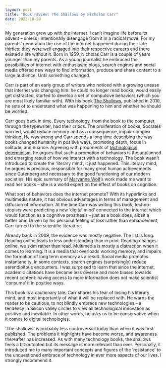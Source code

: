 ```yaml
---
layout: post
title: "Book review: The Shallows by Nicholas Carr"
date: 2022-10-29
---
```



My generation grew up with the internet. I can’t imagine life before its advent – unless I intentionally disengage from it in a radical move. For my parents’ generation the rise of the internet happened during their late thirties: they were well engaged into their respective careers and there existed a life without it. Born in 1959, Nicholas Carr is a couple of years younger than my parents. As a young journalist he embraced the possibilities of internet with enthusiasm: blogs, search engines and social media offered new ways to find information, produce and share content to a large audience. Until something changed.

Carr is part of an early group of writers who noticed with a growing unease that internet was changing him: he could no longer read books, would easily get distracted, started to develop a set of compulsive behaviors (which you are most likely familiar with). With his book [The Shallows](https://www.nicholascarr.com/?page_id=16), published in 2010, he sets of to understand what was happening to him and whether he should be worried.

Carr goes back in time. Every technology, from the book to the computer, through the typewriter, had their critics. The proliferation of books, Socrates worried, would reduce memory and as a consequence, impair complex thinking. He was wrong and Carr spends a long time describing the way books changed humanity in positive ways, promoting depth, focus in solitude, and nuance.
Agreeing with proponents of [technological determinism](https://en.wikipedia.org/wiki/Technological_determinism), he argues that such a promotion of behaviors is the unplanned and emerging result of how we interact with a technology. The book wasn’t introduced to create the ‘literary mind’, it just happened. This literary mind, he argues is precious, responsible for many great human achievements since Gutenberg and necessary to the good functioning of our modern societies. His epic summary of [Maryanne Wolf](https://www.maryannewolf.com/)’s work made me want to read her books – she is a world expert on the effect of books on cognition.

What sort of behaviors does the internet promote? With its hyperlinks and multimedia nature, it has obvious advantages in terms of management and diffusion of information. At the time Carr was writing this book, techno-utopists were predicting a new ‘digital mind’ connected to the internet which would function as a cognitive prosthesis – just as a book does, albeit a better one.
Driven by his personal feeling of loss rather than enhancement, Carr turned to the scientific literature.

Already back in 2009, the evidence was mostly negative. The list is long. Reading online leads to less understanding than in print. Reading changes online, we skim rather than read. Multimedia is mostly a distraction when it comes to learning. It is a media that overloads working memory, and impairs the formation of long term memory as a result. Social media promotes instantaneity. In some contexts,  search engines (surprisingly) reduce serendipitous encounters. I was surprised to learn that since the internet, academic citations have become less diverse and more biased towards recent content: having access to more information does not make scientist ‘consume’ it in positive ways. 

This book is a cautionary tale. Carr shares his fear of losing his literary mind, and most importantly of what it will be replaced with. He warns the reader to be cautious, to not blindly embrace new technologies – a tendency in Silicon valley circles to view all technological innovation as positive and inevitable. In other words, he asks us to be conservative when it comes to digital technologies.

'The shallows' is probably less controversial today than when it was first published. The problems it highlights have become worse, and awareness thereafter has increased. As with many technology books, the shallows feels a bit outdated but its message is more relevant than ever. Personally, it introduced me to many important concepts and figures of the ‘resistance’ to the unquestioned embrace of technology in ever more aspects of our lives. I strongly recommend it.


